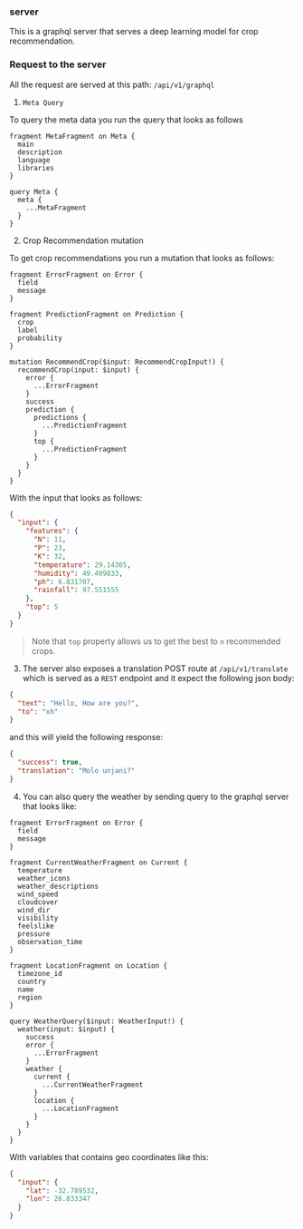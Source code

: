 ### server

This is a graphql server that serves a deep learning model for crop recommendation.

### Request to the server

All the request are served at this path: `/api/v1/graphql`

1. `Meta Query`

To query the meta data you run the query that looks as follows

```shell
fragment MetaFragment on Meta {
  main
  description
  language
  libraries
}

query Meta {
  meta {
    ...MetaFragment
  }
}
```

2. Crop Recommendation mutation

To get crop recommendations you run a mutation that looks as follows:

```shell
fragment ErrorFragment on Error {
  field
  message
}

fragment PredictionFragment on Prediction {
  crop
  label
  probability
}

mutation RecommendCrop($input: RecommendCropInput!) {
  recommendCrop(input: $input) {
    error {
      ...ErrorFragment
    }
    success
    prediction {
      predictions {
        ...PredictionFragment
      }
      top {
        ...PredictionFragment
      }
    }
  }
}

```

With the input that looks as follows:

```json
{
  "input": {
    "features": {
      "N": 11,
      "P": 23,
      "K": 32,
      "temperature": 29.14305,
      "humidity": 49.409833,
      "ph": 6.831707,
      "rainfall": 97.551555
    },
    "top": 5
  }
}
```

> Note that `top` property allows us to get the best to `n` recommended crops.

3. The server also exposes a translation POST route at `/api/v1/translate` which is served as a `REST` endpoint and it expect the following json body:

```json
{
  "text": "Hello, How are you?",
  "to": "xh"
}
```

and this will yield the following response:

```json
{
  "success": true,
  "translation": "Molo unjani?"
}
```

4. You can also query the weather by sending query to the graphql server that looks like:

```shell
fragment ErrorFragment on Error {
  field
  message
}

fragment CurrentWeatherFragment on Current {
  temperature
  weather_icons
  weather_descriptions
  wind_speed
  cloudcover
  wind_dir
  visibility
  feelslike
  pressure
  observation_time
}

fragment LocationFragment on Location {
  timezone_id
  country
  name
  region
}

query WeatherQuery($input: WeatherInput!) {
  weather(input: $input) {
    success
    error {
      ...ErrorFragment
    }
    weather {
      current {
        ...CurrentWeatherFragment
      }
      location {
        ...LocationFragment
      }
    }
  }
}
```

With variables that contains geo coordinates like this:

```json
{
  "input": {
    "lat": -32.789532,
    "lon": 26.833347
  }
}
```
